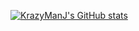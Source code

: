 [![KrazyManJ's GitHub stats](https://github-readme-stats.vercel.app/api?username=KrazyManJ)](https://github.com/anuraghazra/github-readme-stats)
